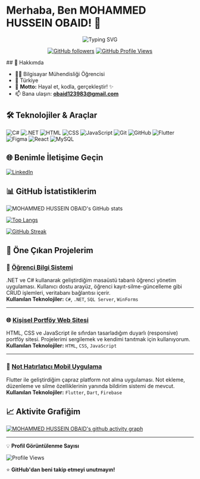 # Merhaba, Ben MOHAMMED HUSSEIN OBAID! 👋

<div align="center">
  <img src="https://readme-typing-svg.herokuapp.com?font=Fira+Code&size=30&duration=3000&pause=1000&color=36BCF7&background=FFFFFF00&center=true&vCenter=true&width=600&lines=Bilgisayar+M%C3%BChendisli%C4%9Fi+%C3%96%C4%9Frencisi;Full+Stack+Developer;%E2%9C%A8+Kod+ile+Hayal+Kuruyorum+%E2%9C%A8" alt="Typing SVG" />
</div>

<div align="center">
  
[![GitHub followers](https://img.shields.io/github/followers/KULLANICI_ADINIZ?label=Takipçiler&style=social)](https://github.com/KULLANICI_ADINIZ)
[![GitHub Profile Views](https://komarev.com/ghpvc/?username=KULLANICI_ADINIZ&color=36BCF7&style=flat-square&label=Profil+Görüntülenme)](https://github.com/KULLANICI_ADINIZ)

</div>
## 🚀 Hakkımda

- 👨‍💻 Bilgisayar Mühendisliği Öğrencisi
- 📍 Türkiye
- 💭 **Motto:** Hayal et, kodla, gerçekleştir! ✨
- 📫 Bana ulaşın: **obaid123983@gmail.com**

## 🛠️ Teknolojiler & Araçlar

![C#](https://img.shields.io/badge/C%23-239120?style=flat-square&logo=c-sharp&logoColor=white)
![.NET](https://img.shields.io/badge/.NET-512BD4?style=flat-square&logo=dotnet&logoColor=white)
![HTML](https://img.shields.io/badge/HTML-E34F26?style=flat-square&logo=html5&logoColor=white)
![CSS](https://img.shields.io/badge/CSS-1572B6?style=flat-square&logo=css3&logoColor=white)
![JavaScript](https://img.shields.io/badge/JavaScript-F7DF1E?style=flat-square&logo=javascript&logoColor=black)
![Git](https://img.shields.io/badge/Git-F05032?style=flat-square&logo=git&logoColor=white)
![GitHub](https://img.shields.io/badge/GitHub-181717?style=flat-square&logo=github&logoColor=white)
![Flutter](https://img.shields.io/badge/Flutter-02569B?style=flat-square&logo=flutter&logoColor=white)
![Figma](https://img.shields.io/badge/Figma-F24E1E?style=flat-square&logo=figma&logoColor=white)
![React](https://img.shields.io/badge/React-61DAFB?style=flat-square&logo=react&logoColor=black)
![MySQL](https://img.shields.io/badge/MySQL-4479A1?style=flat-square&logo=mysql&logoColor=white)


## 🌐 Benimle İletişime Geçin

[![LinkedIn](https://img.shields.io/badge/-LinkedIn-0077B5?style=flat-square&logo=linkedin&logoColor=white)](https://www.linkedin.com/in/mohammed-obaid-b9749b300/)

## 📊 GitHub İstatistiklerim

![MOHAMMED HUSSEIN OBAID's GitHub stats](https://github-readme-stats.vercel.app/api?username=mobaid22&show_icons=true&theme=tokyonight)

[![Top Langs](https://github-readme-stats.vercel.app/api/top-langs/?username=mobaid22&layout=compact&theme=tokyonight)](https://github.com/anuraghazra/github-readme-stats)

[![GitHub Streak](https://streak-stats.demolab.com/?user=mobaid22&theme=tokyonight)](https://git.io/streak-stats)


## 📌 Öne Çıkan Projelerim

### 🚀 [Öğrenci Bilgi Sistemi](https://github.com/mobaid22/ogrenci-bilgi-sistemi)
.NET ve C# kullanarak geliştirdiğim masaüstü tabanlı öğrenci yönetim uygulaması. Kullanıcı dostu arayüz, öğrenci kayıt-silme-güncelleme gibi CRUD işlemleri, veritabanı bağlantısı içerir.  
**Kullanılan Teknolojiler:** `C#`, `.NET`, `SQL Server`, `WinForms`

---

### 🌐 [Kişisel Portföy Web Sitesi](https://github.com/mobaid22/portfoy-web)
HTML, CSS ve JavaScript ile sıfırdan tasarladığım duyarlı (responsive) portföy sitesi. Projelerimi sergilemek ve kendimi tanıtmak için kullanıyorum.  
**Kullanılan Teknolojiler:** `HTML`, `CSS`, `JavaScript`

---

### 📱 [Not Hatırlatıcı Mobil Uygulama](https://github.com/mobaid22/not-hatirlatici)
Flutter ile geliştirdiğim çapraz platform not alma uygulaması. Not ekleme, düzenleme ve silme özelliklerinin yanında bildirim sistemi de mevcut.  
**Kullanılan Teknolojiler:** `Flutter`, `Dart`, `Firebase`



## 📈 Aktivite Grafiğim

[![MOHAMMED HUSSEIN OBAID's github activity graph](https://github-readme-activity-graph.vercel.app/graph?username=mobaid22&theme=tokyonight)](https://github.com/ashutosh00710/github-readme-activity-graph)

---
💡 **Profil Görüntülenme Sayısı**

![Profile Views](https://komarev.com/ghpvc/?username=mobaid22&color=36bcf7&style=flat-square)

⭐ **GitHub'dan beni takip etmeyi unutmayın!**
